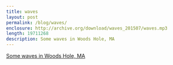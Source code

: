 ```yaml
---
title: waves
layout: post
permalink: /blog/waves/
enclosure: http://archive.org/download/waves_201507/waves.mp3
length: 19711268
description: Some waves in Woods Hole, MA
---
```


<a href="http://archive.org/download/waves_201507/waves.mp3">Some waves in Woods Hole, MA</a>